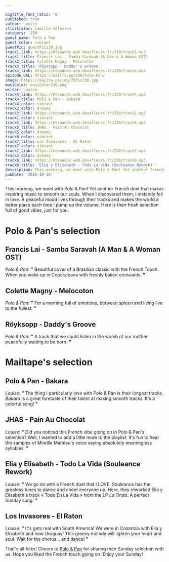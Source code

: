 ```yaml
---

bigTitle_font_ratio: '6'
published: true
author: Louise
illustrator: Camille Célestin
category: '230'
guest_name: Polo & Pan
guest_color: vibrant
guestPic: guestPic230.jpg
track1_link: https://mtsounds.web.deuxfleurs.fr/230/track1.mp3
track1_title: Francis Lai - Samba Saravah (A Man & A Woman OST)
track2_title: Colette Magny - Melocoton
track3_title: 'Röyksopp - Daddy''s Groove '
track3_link: https://mtsounds.web.deuxfleurs.fr/230/track3.mp3
episode_URL: https://mailta.pe/230/Polo-Pan/
image: https://mailta.pe/img/fbPic230.jpg
musiColor: musiColor230.png
writer: Louise
track4_link: https://mtsounds.web.deuxfleurs.fr/230/track4.mp3
track4_title: Polo & Pan - Bakara
track4_color: vibrant
track2_color: dreamy
track2_link: https://mtsounds.web.deuxfleurs.fr/230/track2.mp3
track1_color: vibrant
track5_link: https://mtsounds.web.deuxfleurs.fr/230/track5.mp3
track5_title: JHAS - Pain Au Chocolat
track5_color: dreamy
track6_color: vibrant
track7_title: Los Invasores - El Raton
track7_color: vibrant
track7_link: https://mtsounds.web.deuxfleurs.fr/230/track7.mp3
track3_color: dreamy
track6_link: https://mtsounds.web.deuxfleurs.fr/230/track6.mp3
track6_title: 'Elia y Elisabeth - Todo La Vida (Souleance Rework) '
description: This morning, we meet with Polo & Pan! Yet another French duet that makes inspiring music to smooth our souls. When I discovered them, I instantly fell in love. A peaceful mood lives through their tracks and makes the world a better place each time I pump up the volume. Here is their fresh selection full of good vibes, just for you.
pubDate: '2016-10-16'
---
```

This morning, we meet with Polo & Pan! Yet another French duet that makes inspiring music to smooth our souls. When I discovered them, I instantly fell in love. A peaceful mood lives through their tracks and makes the world a better place each time I pump up the volume. Here is their fresh selection full of good vibes, just for you.
 
# Polo & Pan's selection

## Francis Lai - Samba Saravah (A Man & A Woman OST)
_Polo & Pan_: **"** Beautiful cover of a Brasilian classic with the French Touch. When you wake up in Copacabana with freshly baked croissants. **"** 

## Colette Magny - Melocoton
_Polo & Pan_: **"** For a morning full of emotions, between spleen and living live to the fullest. **"** 

## Röyksopp - Daddy's Groove 
_Polo & Pan_: **"** A track that we could listen in the womb of our mother peacefully waiting to be born. **"** 

# Mailtape's selection

## Polo & Pan - Bakara
_Louise_: **"** The thing I particularly love with Polo & Pan is their longest tracks. _Bakara_ is a great foretaste of their talent at making smooth tracks. It's a colorful song! **"** 

## JHAS - Pain Au Chocolat
_Louise_: **"** Did you noticed this French vibe going on in Polo & Pan's selection? Well, I wanted to add a little more to the playlist. It's fun to hear the samples of Mireille Mathieu's voice saying absolutely meaningless syllables. **"** 

## Elia y Elisabeth - Todo La Vida (Souleance Rework)
_Louise_: **"** We go on with a French duet that I LOVE. Souleance has the greatess tunes to dance and cheer everyone up. Here, they reworked Elia y Elisabeth's track « Todo En La Vida » from the LP _La Onda_. A perfect Sunday song. **"** 

## Los Invasores - El Raton
_Louise_: **"** It's gets real with South America! We were in Colombia with Elia y Elisabeth and now Uruguay! This groovy melody will lighten your heart and soul. Wait for the chorus... and dance! **"** 

That's all folks! Cheers to [Polo & Pan](https://www.facebook.com/polopan.music/?fref=ts) for sharing their Sunday selection with us. Hope you liked the French touch going on. Enjoy your Sunday!
